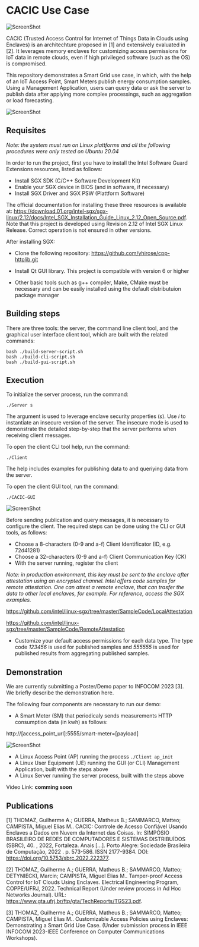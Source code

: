 # CACIC Use Case

![ScreenShot](docs-resources/logo_cacic.png?raw=true)

CACIC (Trusted Access Control for Internet of Things Data in Clouds using Enclaves) is an architechture proposed in [1] and extensively evaluated in [2]. It leverages memory enclaves for customizing access permissions for IoT data in remote clouds, even if high privileged software (such as the OS) is compromised.

This repository demonstrates a Smart Grid use case, in which, with the help of an  IoT Access Point, Smart Meters publish energy consumption samples. Using a Management Application, users can query data or ask the server to publish data after applying more complex processings, such as aggregation or load forecasting.

![ScreenShot](docs-resources/arquitecture.png?raw=true)

## Requisites

_Note: the system must run on Linux plattforms and all the following procedures were only tested on Ubuntu 20.04_

In order to run the project, first you have to install the Intel Software Guard Extensions resources, listed as follows:

* Install SGX SDK (C/C++ Software Development Kit)
* Enable your SGX device in BIOS (and in software, if necessary)
* Install SGX Driver and SGX PSW (Plattform Software)

The official documentation for installing these three resources is available at: https://download.01.org/intel-sgx/sgx-linux/2.12/docs/Intel_SGX_Installation_Guide_Linux_2.12_Open_Source.pdf. Note that this project is developed using Revision 2.12 of Intel SGX Linux Release. Correct operation is not ensured in other versions.

After installing SGX:

* Clone the following repository: https://github.com/yhirose/cpp-httplib.git
* Install Qt GUI library. This project is compatible with version 6 or higher 

* Other basic tools such as g++ compiler, Make, CMake must be necessary and can be easily installed using the default distributuion package manager

## Building steps

There are three tools: the server, the command line client tool, and the graphical user interface client tool, which are built with the related commands:
```
bash ./build-server-script.sh
bash ./build-cli-script.sh
bash ./build-gui-script.sh
```

## Execution

To initialize the server process, run the command:
```
./Server s
```
The argument is used to leverage enclave security properties (*s*). Use *i* to instantiate an insecure version of the server. The insecure mode is used to demonstrate the detailed step-by-step that the server performs when receiving client messages.

To open the client CLI tool help, run the command:
```
./Client
```
The help includes examples for publishing data to and queriying data from the server. 

To open the client GUI tool, run the command:
```
./CACIC-GUI
```
![ScreenShot](docs-resources/app_windows_example.png?raw=true)

Before sending publication and query messages, it is necessary to configure the client. The required steps can be done using the CLI or GUI tools, as follows:

* Choose a 8-characters (0-9 and a-f) Client Identificator (ID, e.g. 72d41281)
* Choose a 32-characters (0-9 and a-f) Client Communication Key (CK)
* With the server running, register the client

_Note: in production environment, this key must be sent to the enclave after attestation using an encrypted channel. Intel offers code samples for remote attestation. One can attest a remote enclave, that can trasfer the data to other local enclaves, for example. For reference, access the SGX examples._

https://github.com/intel/linux-sgx/tree/master/SampleCode/LocalAttestation

https://github.com/intel/linux-sgx/tree/master/SampleCode/RemoteAttestation

* Customize your default access permissions for each data type. The type code *123456* is used for published samples and *555555* is used for published results from aggregating published samples.  

## Demonstration

We are currently submitting a Poster/Demo paper to INFOCOM 2023 [3]. We briefly describe the demonstration here.

The following four components are necessary to run our demo:

* A Smart Meter (SM) that periodicaly sends measurements HTTP consumption data (in kwh) as follows:

http://[access_point_url]:5555/smart-meter=[payload]

![ScreenShot](docs-resources/smart_meter.jpg?raw=true)

* A Linux Access Point (AP) running the process ```./Client ap_init```
* A Linux User Equipment (UE) running the GUI (or CLI) Management Application, built with the steps above
* A Linux Server running the server process, built with the steps above

Video Link: **comming soon**

## Publications

[1] THOMAZ, Guilherme A.; GUERRA, Matheus B.; SAMMARCO, Matteo; CAMPISTA, Miguel Elias M.. CACIC: Controle de Acesso Confiável Usando Enclaves a Dados em Nuvem da Internet das Coisas. In: SIMPÓSIO BRASILEIRO DE REDES DE COMPUTADORES E SISTEMAS DISTRIBUÍDOS (SBRC), 40. , 2022, Fortaleza. Anais [...]. Porto Alegre: Sociedade Brasileira de Computação, 2022 . p. 573-586. ISSN 2177-9384. DOI: https://doi.org/10.5753/sbrc.2022.222377.

[2] THOMAZ, Guilherme A.; GUERRA, Matheus B.; SAMMARCO, Matteo; DETYNIECKI, Marcin; CAMPISTA, Miguel Elias M..  Tamper-proof Access Control for IoT Clouds Using Enclaves. Electrical Engineering Program, COPPE/UFRJ,  2022. Technical Report (Under review process in Ad Hoc Networks Journal). URL: https://www.gta.ufrj.br/ftp/gta/TechReports/TGS23.pdf.

[3] THOMAZ, Guilherme A.; GUERRA, Matheus B.; SAMMARCO, Matteo; CAMPISTA, Miguel Elias M..  Customizable Access Policies using Enclaves: Demonstrating a Smart Grid Use Case. (Under submission process in IEEE INFOCOM 2023-IEEE Conference on Computer Communications Workshops).